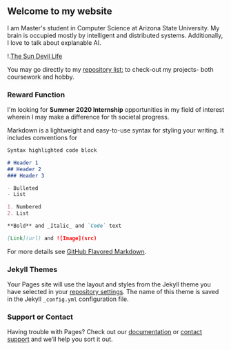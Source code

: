## Welcome to my website

I am Master's student in Computer Science at Arizona State University. My brain is occupied mostly by intelligent and distributed systems. Additionally, I love to talk about explanable AI.

!.[The Sun Devil Life](https://photos.app.goo.gl/kZZTVVYHYVUzWrbNA)

You may go directly to my [repository list:](https://github.com/varunchaudharycs?tab=repositories) to check-out my projects- both coursework and hobby.

### Reward Function

I'm looking for **Summer 2020 Internship** opportunities in my field of interest wherein I may make a difference for th societal progress.

Markdown is a lightweight and easy-to-use syntax for styling your writing. It includes conventions for

```markdown
Syntax highlighted code block

# Header 1
## Header 2
### Header 3

- Bulleted
- List

1. Numbered
2. List

**Bold** and _Italic_ and `Code` text

[Link](url) and ![Image](src)
```

For more details see [GitHub Flavored Markdown](https://guides.github.com/features/mastering-markdown/).

### Jekyll Themes

Your Pages site will use the layout and styles from the Jekyll theme you have selected in your [repository settings](https://github.com/varunchaudharycs/varunchaudharycs.github.io/settings). The name of this theme is saved in the Jekyll `_config.yml` configuration file.

### Support or Contact

Having trouble with Pages? Check out our [documentation](https://help.github.com/categories/github-pages-basics/) or [contact support](https://github.com/contact) and we’ll help you sort it out.
